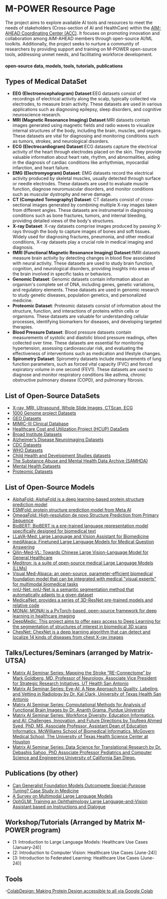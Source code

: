 # M-POWER Resource Page

The project aims to explore available AI tools and resources to meet the needs of stakeholders (Cross-section of AI and HealthCare) within the [AIM-AHEAD Coordinating Center (ACC)](https://www.aim-ahead.net/). It focuses on promoting innovation and collaboration among AIM-AHEAD members through open-source AI/ML toolkits. Additionally, the project seeks to nurture a community of researchers by providing support and training on M-POWER open-source tools, addressing unmet needs, and facilitating workforce development.

#### **open-source data, models, tools, tutorials, publications**

## Types of Medical DataSet
- **EEG (Electroencephalogram) Dataset**:EEG datasets consist of recordings of electrical activity along the scalp, typically collected via electrodes, to measure brain activity. These datasets are used in various applications such as diagnosing epilepsy, sleep disorders, and cognitive neuroscience research.
- **MRI (Magnetic Resonance Imaging) Dataset**:MRI datasets contain images generated using magnetic fields and radio waves to visualize internal structures of the body, including the brain, muscles, and organs. These datasets are vital for diagnosing and monitoring conditions such as tumors, strokes, and neurological disorders.
- **ECG (Electrocardiogram) Dataset**:ECG datasets capture the electrical activity of the heart through electrodes placed on the skin. They provide valuable information about heart rate, rhythm, and abnormalities, aiding in the diagnosis of cardiac conditions like arrhythmias, myocardial infarction, and heart failure.
- **EMG (Electromyogram) Dataset**: EMG datasets record the electrical activity produced by skeletal muscles, usually detected through surface or needle electrodes. These datasets are used to evaluate muscle function, diagnose neuromuscular disorders, and monitor conditions such as muscular dystrophy and nerve damage.
- **CT (Computed Tomography) Dataset**: CT datasets consist of cross-sectional images generated by combining multiple X-ray images taken from different angles. These datasets are instrumental in diagnosing conditions such as bone fractures, tumors, and internal bleeding, providing detailed views of the body's structures.
- **X-ray Dataset**: X-ray datasets comprise images produced by passing X-rays through the body to capture images of bones and soft tissues. Widely used for diagnosing fractures, pneumonia, and other medical conditions, X-ray datasets play a crucial role in medical imaging and diagnosis.
- **fMRI (Functional Magnetic Resonance Imaging) Dataset**:fMRI datasets measure brain activity by detecting changes in blood flow associated with neural activity. These datasets are used to study brain function, cognition, and neurological disorders, providing insights into areas of the brain involved in specific tasks or behaviors.
- 	**Genomic Dataset**: Genomic datasets contain information about an organism's complete set of DNA, including genes, genetic variations, and regulatory elements. These datasets are used in genomic research to study genetic diseases, population genetics, and personalized medicine.
- **Proteomic Dataset**: Proteomic datasets consist of information about the structure, function, and interactions of proteins within cells or organisms. These datasets are valuable for understanding cellular processes, identifying biomarkers for diseases, and developing targeted therapies.
- **Blood Pressure Dataset**: Blood pressure datasets contain measurements of systolic and diastolic blood pressure readings, often collected over time. These datasets are essential for monitoring hypertension, assessing cardiovascular risk, and evaluating the effectiveness of interventions such as medication and lifestyle changes.
- **Spirometry Dataset**: Spirometry datasets include measurements of lung function parameters, such as forced vital capacity (FVC) and forced expiratory volume in one second (FEV1). These datasets are used to diagnose and monitor respiratory conditions like asthma, chronic obstructive pulmonary disease (COPD), and pulmonary fibrosis.					       		
 	 			        		
 

## List of Open-Source DataSets
- [X-ray, MRI, Ultrasound, Whole Slide Images, CTScan, ECG](https://www.centaurlabs.com/open-source-datasets-for-medical-ai)
- [1000 Genome project Datasets](https://www.internationalgenome.org/)
- [GEO Datasets](https://www.ncbi.nlm.nih.gov/gds)
- [MIMIC-III Clinical Database](https://physionet.org/content/mimiciii/1.4/)
- [Healthcare Cost and Utilization Project (HCUP) DataSets](https://www.ahrq.gov/data/hcup/index.html)
- [Broad Institute Datasets](https://www.broadinstitute.org/datasets)
- [Alzheimer’s Disease Neuroimaging Datasets](https://adni.loni.usc.edu/)
- [CDC Datasets](https://wonder.cdc.gov/Welcome.html)
- [WHO Datasets](https://apps.who.int/gho/data/node.resources)
- [Child Health and Development Studies datasets](https://www.chdstudies.org/research/information_for_researchers.php) 
- [The Substance Abuse and Mental Health Data Archive (SAMHDA)](https://www.samhsa.gov/data/data-we-collect) 
- [Mental Health Datasets](https://www.kaggle.com/datasets?tags=4171-Mental+Health)
- [Proteomic Datasets](https://proteomecentral.proteomexchange.org/)  
      



## List of Open-Source Models
- [AlphaFold: AlphaFold is a deep learning-based protein structure prediction model](https://github.com/google-deepmind/alphafold)
- [ESMFold: protein structure prediction model from Meta AI](https://github.com/facebookresearch/esm?tab=readme-ov-file#esmfold)
- [OmegaFold: High-resolution de novo Structure Prediction from Primary Sequence](https://github.com/HeliXonProtein/OmegaFold)
- [BioBERT: BioBERT is a pre-trained language representation model specifically designed for biomedical text](https://github.com/dmis-lab/biobert)
- [LLaVA-Med: Large Language and Vision Assistant for Biomedicine](https://github.com/microsoft/LLaVA-Med)
- [medAlpaca: Finetuned Large Language Models for Medical Question Answering](https://github.com/kbressem/medAlpaca)
- [Qilin-Med-VL: Towards Chinese Large Vision-Language Model for General Healthcare](https://github.com/williamliujl/Qilin-Med-VL)
- [Meditron: is a suite of open-source medical Large Language Models (LLMs)](https://github.com/epfLLM/meditron)
- [Visual Med-Alpaca: an open-source, parameter-efficient biomedical foundation model that can be integrated with medical "visual experts" for multimodal biomedical tasks](https://github.com/cambridgeltl/visual-med-alpaca)
- [nnU-Net: nnU-Net is a semantic segmentation method that automatically adapts to a given dataset](https://github.com/MIC-DKFZ/nnUNet)
- [MedicalNet: provides a series of 3D-ResNet pre-trained models and relative code](https://github.com/Tencent/MedicalNet?tab=readme-ov-file)
- [MONAI: MONAI is a PyTorch-based, open-source framework for deep learning in healthcare imaging](https://github.com/Project-MONAI/MONAI)
- [DeepMedic: This project aims to offer easy access to Deep Learning for the segmentation of structures of interest in biomedical 3D scans](https://github.com/deepmedic/deepmedic)
- [ChexNet: ChexNet is a deep learning algorithm that can detect and localize 14 kinds of diseases from chest X-ray images](https://github.com/brucechou1983/CheXNet-Keras)





## Talks/Lectures/Seminars (arranged by Matrix-UTSA)
- [Matrix AI Seminar Series: Mapping the Stroke “RE-Connectome” by Mark Goldberg, MD, Professor of Neurology, Associate Vice President for Strategic Research Initiatives, UT Health San Antonio](https://www.youtube.com/watch?v=HscGcQlZyNg)
- [Matrix AI Seminar Series: Eye-AI: A New Approach to Quality, Labeling, and Vetting in Radiology by Dr. Kal Clark, University of Texas Health San Antonio](https://www.youtube.com/watch?v=wFkusJPdJzs)
- [Matrix AI Seminar Series: Computational Methods for Analysis of Functional Brain Images by Dr. Ananth Grama, Purdue University](https://www.youtube.com/watch?v=2g52fiIIyQ4)
- [Matrix AI Seminar Series: Workforce Diversity, Education Informatics, and AI: Challenges, Innovation, and Future Directions by Toufeeq Ahmed Syed, PhD, MS, Associate Professor, Assistant Dean of Education Informatics, McWilliams School of Biomedical Informatics, McGovern Medical School, The University of Texas Health Science Center at Houston](https://www.youtube.com/watch?v=ioMCLOTM49M)
- [Matrix AI Seminar Series: Data Science for Translational Research by Dr. Debashis Sahoo, PhD Associate Professor Pediatrics and Computer Science and Engineering University of California San Diego.](https://www.youtube.com/watch?v=fm_GMq7X4n4)


## Publications (by other)
- [Can Generalist Foundation Models Outcompete Special-Purpose Tuning? Case Study in Medicine](https://arxiv.org/abs/2311.16452)
- [A Survey on Multimodal Large Language Models](https://arxiv.org/abs/2306.13549)
- [OphGLM: Training an Ophthalmology Large Language-and-Vision Assistant based on Instructions and Dialogue](https://arxiv.org/abs/2306.12174)
## Workshop/Tutorials (Arranged by Matrix M-POWER program)
 - [1: Introduction to Large Language Models: Healthcare Use Cases (January-24)]
 - [2: Introduction to Computer Vision: Healthcare Use Cases (June-24)]
 - [3: Introduction to Federated Learning: Healthcare Use Cases (June-24)]

## Tools
-[ColabDesign: Making Protein Design accessible to all via Google Colab](https://github.com/sokrypton/ColabDesign?tab=readme-ov-file)
